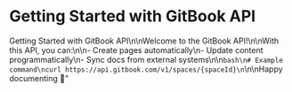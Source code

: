 # Getting Started with GitBook API

Getting Started with GitBook API\n\nWelcome to the GitBook API!\n\nWith this API, you can:\n\n- Create pages automatically\n- Update content programmatically\n- Sync docs from external systems\n\n`bash\n# Example command\ncurl https://api.gitbook.com/v1/spaces/{spaceId}\n`\n\nHappy documenting 🚀"
